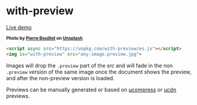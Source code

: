 # with-preview

[Live demo](https://webreflection.github.io/with-preview/test/)

<sup>**Photo by [Pierre Bouillot](https://unsplash.com/@pbouillot) on [Unsplash](https://unsplash.com/)**</sup>

```html
<script async src="https://unpkg.com/with-preview/es.js"></script>
<img is="with-preview" src="any-image.preview.jpg">
```

Images will drop the `.preview` part of the _src_ and will fade in the non `.preview` version of the same image once the document shows the preview, and after the non-preview version is loaded.

Previews can be manually generated or based on [µcompress](https://github.com/WebReflection/ucompress#readme) or [µcdn](https://github.com/WebReflection/ucdn#readme) previews.

